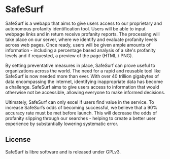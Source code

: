 # SafeSurf

SafeSurf is a webapp that aims to give users access to our proprietary and autonomous profanity identification tool. Users will be able to input webpage links and in return receive profanity reports. The processing will take place on our server, where we identify and evaluate profanity levels across web pages. Once ready, users will be given ample amounts of information - including a percentage based analysis of a site's profanity levels and if requested, a preview of the page (HTML / PNG).

By setting preventative measures in place, SafeSurf can prove useful to organizations across the world. The need for a rapid and reusable tool like SafeSurf is now needed more than ever. With over 40 trillion gigabytes of data encompassing the internet, identifying inappropriate data has become a challenge. SafeSurf aims to give users access to information that would otherwise not be accessible, allowing everyone to make informed decisions.

Ultimately, SafeSurf can only excel if users find value in the service. To increase SafeSurfs odds of becoming successful, we believe that a 90% accuracy rate must be met before launch. This will decrease the odds of profanity slipping through our searches - helping to create a better user experience by substantially lowering systematic error.

## License

SafeSurf is libre software and is released under GPLv3.
